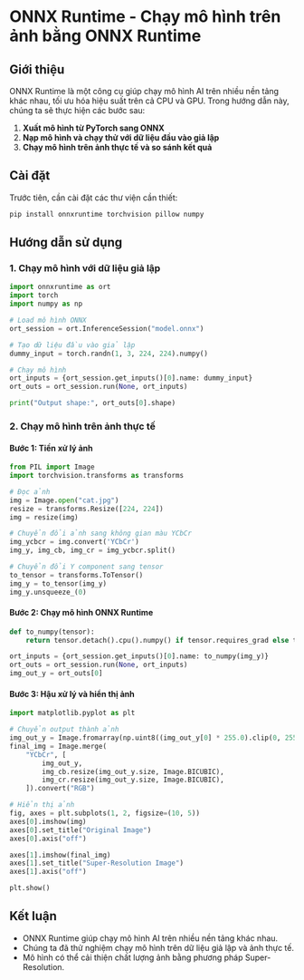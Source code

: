# ONNX Runtime - Chạy mô hình trên ảnh bằng ONNX Runtime

## Giới thiệu

ONNX Runtime là một công cụ giúp chạy mô hình AI trên nhiều nền tảng khác nhau, tối ưu hóa hiệu suất trên cả CPU và GPU. Trong hướng dẫn này, chúng ta sẽ thực hiện các bước sau:

1. **Xuất mô hình từ PyTorch sang ONNX**
2. **Nạp mô hình và chạy thử với dữ liệu đầu vào giả lập**
3. **Chạy mô hình trên ảnh thực tế và so sánh kết quả**

## Cài đặt

Trước tiên, cần cài đặt các thư viện cần thiết:

```bash
pip install onnxruntime torchvision pillow numpy
```

## Hướng dẫn sử dụng

### 1. Chạy mô hình với dữ liệu giả lập

```python
import onnxruntime as ort
import torch
import numpy as np

# Load mô hình ONNX
ort_session = ort.InferenceSession("model.onnx")

# Tạo dữ liệu đầu vào giả lập
dummy_input = torch.randn(1, 3, 224, 224).numpy()

# Chạy mô hình
ort_inputs = {ort_session.get_inputs()[0].name: dummy_input}
ort_outs = ort_session.run(None, ort_inputs)

print("Output shape:", ort_outs[0].shape)
```

### 2. Chạy mô hình trên ảnh thực tế

#### Bước 1: Tiền xử lý ảnh

```python
from PIL import Image
import torchvision.transforms as transforms

# Đọc ảnh
img = Image.open("cat.jpg")
resize = transforms.Resize([224, 224])
img = resize(img)

# Chuyển đổi ảnh sang không gian màu YCbCr
img_ycbcr = img.convert('YCbCr')
img_y, img_cb, img_cr = img_ycbcr.split()

# Chuyển đổi Y component sang tensor
to_tensor = transforms.ToTensor()
img_y = to_tensor(img_y)
img_y.unsqueeze_(0)
```

#### Bước 2: Chạy mô hình ONNX Runtime

```python
def to_numpy(tensor):
    return tensor.detach().cpu().numpy() if tensor.requires_grad else tensor.cpu().numpy()

ort_inputs = {ort_session.get_inputs()[0].name: to_numpy(img_y)}
ort_outs = ort_session.run(None, ort_inputs)
img_out_y = ort_outs[0]
```

#### Bước 3: Hậu xử lý và hiển thị ảnh

```python
import matplotlib.pyplot as plt

# Chuyển output thành ảnh
img_out_y = Image.fromarray(np.uint8((img_out_y[0] * 255.0).clip(0, 255)[0]), mode='L')
final_img = Image.merge(
    "YCbCr", [
        img_out_y,
        img_cb.resize(img_out_y.size, Image.BICUBIC),
        img_cr.resize(img_out_y.size, Image.BICUBIC),
    ]).convert("RGB")

# Hiển thị ảnh
fig, axes = plt.subplots(1, 2, figsize=(10, 5))
axes[0].imshow(img)
axes[0].set_title("Original Image")
axes[0].axis("off")

axes[1].imshow(final_img)
axes[1].set_title("Super-Resolution Image")
axes[1].axis("off")

plt.show()
```

## Kết luận

- ONNX Runtime giúp chạy mô hình AI trên nhiều nền tảng khác nhau.
- Chúng ta đã thử nghiệm chạy mô hình trên dữ liệu giả lập và ảnh thực tế.
- Mô hình có thể cải thiện chất lượng ảnh bằng phương pháp Super-Resolution.
